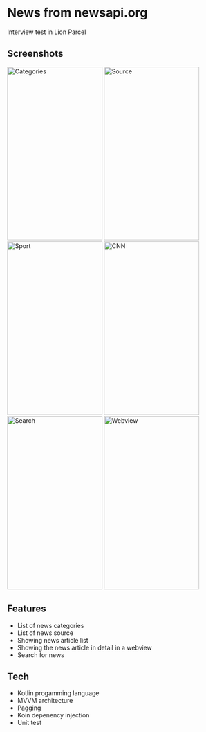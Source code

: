 # News from newsapi.org

Interview test in Lion Parcel

## Screenshots

<p float="left">
<img src="https://raw.githubusercontent.com/AlHamasy/News/master/screenshot/categories.png" width="220" height="400" alt="Categories"/>
<img src="https://raw.githubusercontent.com/AlHamasy/News/master/screenshot/sources.png" width="220" height="400" alt="Source"/>
<img src="https://raw.githubusercontent.com/AlHamasy/News/master/screenshot/sport.png" width="220" height="400" alt="Sport"/>
<img src="https://raw.githubusercontent.com/AlHamasy/News/master/screenshot/cnn.png" width="220" height="400" alt="CNN"/>
<img src="https://raw.githubusercontent.com/AlHamasy/News/master/screenshot/search.png" width="220" height="400" alt="Search"/>
<img src="https://raw.githubusercontent.com/AlHamasy/News/master/screenshot/webview.png" width="220" height="400" alt="Webview"/>

</p>

## Features

- List of news categories
- List of news source
- Showing news article list
- Showing the news article in detail in a webview
- Search for news

## Tech

- Kotlin progamming language
- MVVM architecture
- Pagging
- Koin depenency injection
- Unit test
